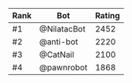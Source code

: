 Rank|Bot|Rating
---|---|---
#1|@NilatacBot|2452
#2|@anti-bot|2220
#3|@CatNail|2100
#4|@pawnrobot|1868
